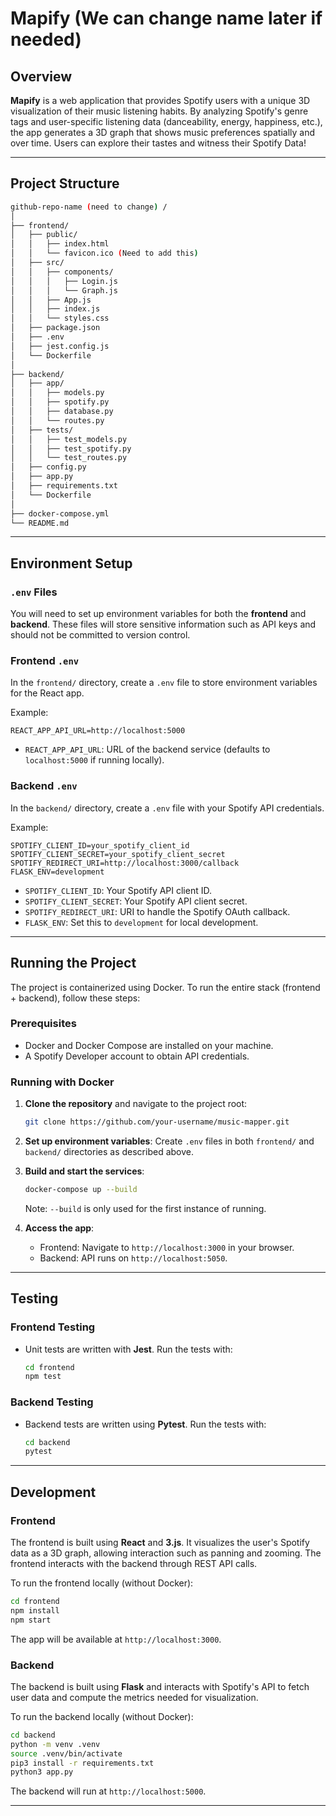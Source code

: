 # Mapify (We can change name later if needed)

## Overview

**Mapify** is a web application that provides Spotify users with a unique 3D visualization of their music listening habits. By analyzing Spotify's genre tags and user-specific listening data (danceability, energy, happiness, etc.), the app generates a 3D graph that shows music preferences spatially and over time. Users can explore their tastes and witness their Spotify Data!

---

## Project Structure

```bash
github-repo-name (need to change) /
│
├── frontend/
│   ├── public/
│   │   ├── index.html
│   │   └── favicon.ico (Need to add this)
│   ├── src/
│   │   ├── components/
│   │   │   ├── Login.js
│   │   │   └── Graph.js
│   │   ├── App.js
│   │   ├── index.js
│   │   └── styles.css
│   ├── package.json
│   ├── .env
│   ├── jest.config.js
│   └── Dockerfile
│
├── backend/
│   ├── app/
│   │   ├── models.py
│   │   ├── spotify.py
│   │   ├── database.py
│   │   └── routes.py
│   ├── tests/
│   │   ├── test_models.py
│   │   ├── test_spotify.py
│   │   └── test_routes.py
│   ├── config.py
│   ├── app.py
│   ├── requirements.txt
│   └── Dockerfile
│
├── docker-compose.yml
└── README.md
```

---

## Environment Setup

### `.env` Files

You will need to set up environment variables for both the **frontend** and **backend**. These files will store sensitive information such as API keys and should not be committed to version control.

### Frontend `.env`

In the `frontend/` directory, create a `.env` file to store environment variables for the React app.

Example:

```
REACT_APP_API_URL=http://localhost:5000
```

- `REACT_APP_API_URL`: URL of the backend service (defaults to `localhost:5000` if running locally).

### Backend `.env`

In the `backend/` directory, create a `.env` file with your Spotify API credentials.

Example:

```
SPOTIFY_CLIENT_ID=your_spotify_client_id
SPOTIFY_CLIENT_SECRET=your_spotify_client_secret
SPOTIFY_REDIRECT_URI=http://localhost:3000/callback
FLASK_ENV=development
```

- `SPOTIFY_CLIENT_ID`: Your Spotify API client ID.
- `SPOTIFY_CLIENT_SECRET`: Your Spotify API client secret.
- `SPOTIFY_REDIRECT_URI`: URI to handle the Spotify OAuth callback.
- `FLASK_ENV`: Set this to `development` for local development.

---

## Running the Project

The project is containerized using Docker. To run the entire stack (frontend + backend), follow these steps:

### Prerequisites

- Docker and Docker Compose are installed on your machine.
- A Spotify Developer account to obtain API credentials.

### Running with Docker

1. **Clone the repository** and navigate to the project root:

   ```bash
   git clone https://github.com/your-username/music-mapper.git
   ```

2. **Set up environment variables**: Create `.env` files in both `frontend/` and `backend/` directories as described above.

3. **Build and start the services**:
    
   ```bash
   docker-compose up --build
   ```

    Note: ```--build``` is only used for the first instance of running. 

4. **Access the app**:
   - Frontend: Navigate to `http://localhost:3000` in your browser.
   - Backend: API runs on `http://localhost:5050`.

---

## Testing

### Frontend Testing

- Unit tests are written with **Jest**. Run the tests with:

  ```bash
  cd frontend
  npm test
  ```

### Backend Testing

- Backend tests are written using **Pytest**. Run the tests with:

  ```bash
  cd backend
  pytest
  ```

---

## Development

### Frontend

The frontend is built using **React** and **3.js**. It visualizes the user's Spotify data as a 3D graph, allowing interaction such as panning and zooming. The frontend interacts with the backend through REST API calls.

To run the frontend locally (without Docker):

```bash
cd frontend
npm install
npm start
```

The app will be available at `http://localhost:3000`.

### Backend

The backend is built using **Flask** and interacts with Spotify's API to fetch user data and compute the metrics needed for visualization.

To run the backend locally (without Docker):

```bash
cd backend
python -m venv .venv
source .venv/bin/activate
pip3 install -r requirements.txt
python3 app.py
```

The backend will run at `http://localhost:5000`.

---